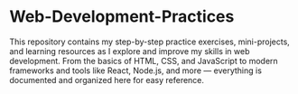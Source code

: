 # Web-Development-Practices
This repository contains my step-by-step practice exercises, mini-projects, and learning resources as I explore and improve my skills in web development. From the basics of HTML, CSS, and JavaScript to modern frameworks and tools like React, Node.js, and more — everything is documented and organized here for easy reference.
